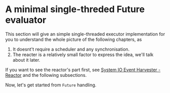 # A minimal single-threded Future evaluator
This section will give an simple single-threaded executor implementation
for you to understand the whole picture of the following chapters, as
1. It doesnt't require a scheduler and any synchronisation.
2. The reacter is a relatively small factor to express the idea, we'll talk about it later.

If you want to see the reactor's part first, see [System IO Event Harvester - Reactor](../layer/fth/reactor.md)
and the following subsections.

Now, let's get started from `Future` handling.
